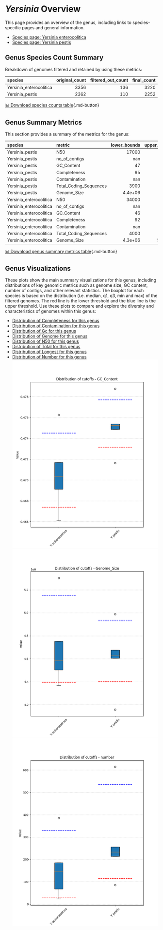 # *Yersinia* Overview
This page provides an overview of the genus, including links to species-specific pages and general information.

- [Species page: Yersinia enterocolitica](Yersinia_enterocolitica/index.md)
- [Species page: Yersinia pestis](Yersinia_pestis/index.md)
## Genus Species Count Summary
Breakdown of genomes filtered and retained by using these metrics:

| species                 |   original_count |   filtered_out_count |   final_count |
|:------------------------|-----------------:|---------------------:|--------------:|
| Yersinia_enterocolitica |             3356 |                  136 |          3220 |
| Yersinia_pestis         |             2362 |                  110 |          2252 |


[📊 Download species counts table](species_counts.csv){.md-button}
## Genus Summary Metrics
This section provides a summary of the metrics for the genus:

| species                 | metric                 |   lower_bounds |   upper_bounds |
|:------------------------|:-----------------------|---------------:|---------------:|
| Yersinia_pestis         | N50                    |    17000       |      nan       |
| Yersinia_pestis         | no_of_contigs          |      nan       |      540       |
| Yersinia_pestis         | GC_Content             |       47       |       48       |
| Yersinia_pestis         | Completeness           |       95       |      nan       |
| Yersinia_pestis         | Contamination          |      nan       |        2       |
| Yersinia_pestis         | Total_Coding_Sequences |     3900       |     4600       |
| Yersinia_pestis         | Genome_Size            |        4.4e+06 |        5e+06   |
| Yersinia_enterocolitica | N50                    |    34000       |      nan       |
| Yersinia_enterocolitica | no_of_contigs          |      nan       |      330       |
| Yersinia_enterocolitica | GC_Content             |       46       |       48       |
| Yersinia_enterocolitica | Completeness           |       92       |      nan       |
| Yersinia_enterocolitica | Contamination          |      nan       |        5       |
| Yersinia_enterocolitica | Total_Coding_Sequences |     4000       |     5000       |
| Yersinia_enterocolitica | Genome_Size            |        4.3e+06 |        5.2e+06 |


[📊 Download genus summary metrics table](genus_summary_metrics.csv){.md-button}
## Genus Visualizations
These plots show the main summary visualizations for this genus, including distributions of key genomic metrics such as genome size, GC content, number of contigs, and other relevant statistics. The boxplot for each species is based on the distribution (i.e. median, q1, q3, min and max) of the filtered genomes. The red line is the lower threshold and the blue line is the upper threshold. Use these plots to compare and explore the diversity and characteristics of genomes within this genus:

- [Distribution of Completeness for this genus](Completeness_Specific_boxplot_0.png)
- [Distribution of Contamination for this genus](Contamination_boxplot_0.png)
- [Distribution of Gc for this genus](GC_Content_boxplot_0.png)
- [Distribution of Genome for this genus](Genome_Size_boxplot_0.png)
- [Distribution of N50 for this genus](N50_boxplot_0.png)
- [Distribution of Total for this genus](Total_Coding_Sequences_boxplot_0.png)
- [Distribution of Longest for this genus](longest_boxplot_0.png)
- [Distribution of Number for this genus](number_boxplot_0.png)
![Distribution of Gc](GC_Content_boxplot_0.png)
![Distribution of Genome](Genome_Size_boxplot_0.png)
![Distribution of Number](number_boxplot_0.png)
